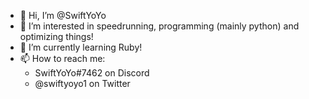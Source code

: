 - 👋 Hi, I’m @SwiftYoYo
- 👀 I’m interested in speedrunning, programming (mainly python) and optimizing things!
- 🌱 I’m currently learning Ruby! 
- 📫 How to reach me:
  - SwiftYoYo#7462 on Discord
  - @swiftyoyo1 on Twitter
